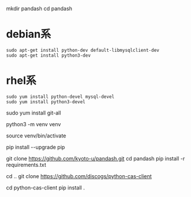 mkdir pandash
cd pandash

# debian系
    sudo apt-get install python-dev default-libmysqlclient-dev
    sudo apt-get install python3-dev
 
# rhel系
    sudo yum install python-devel mysql-devel
    sudo yum install python3-devel

sudo yum install git-all

python3 -m venv venv

source venv/bin/activate

pip install --upgrade pip
<!-- pip install flask, sqlalchemy, mysqlclient -->

git clone https://github.com/kyoto-u/pandash.git
cd pandash
pip install -r requirements.txt

cd ..
git clone https://github.com/discogs/python-cas-client

cd python-cas-client
pip install .
